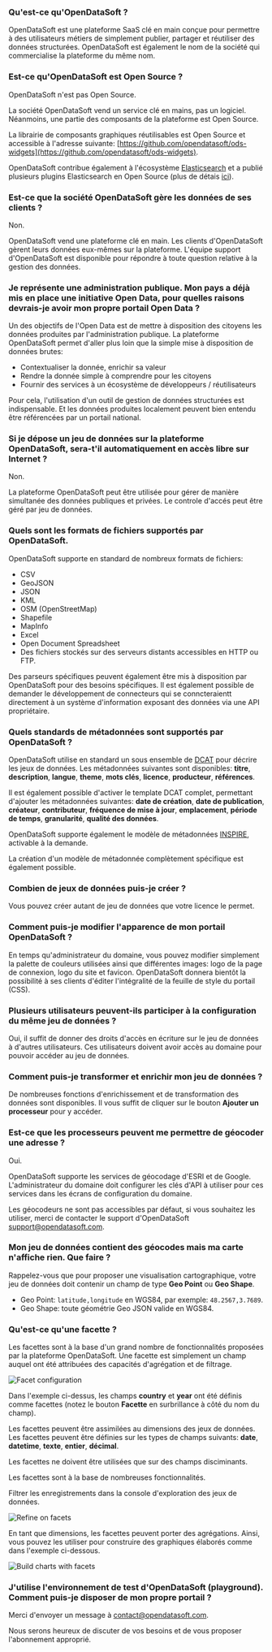 ### Qu'est-ce qu'OpenDataSoft ?
OpenDataSoft est une plateforme SaaS clé en main conçue pour permettre à des utilisateurs métiers de simplement publier, partager et réutiliser des données structurées. OpenDataSoft est également le nom de la société qui commercialise la plateforme du même nom.

### Est-ce qu'OpenDataSoft est Open Source ?
OpenDataSoft n'est pas Open Source.

La société OpenDataSoft vend un service clé en mains, pas un logiciel. Néanmoins, une partie des composants de la plateforme est Open Source.

La librairie de composants graphiques réutilisables est Open Source et accessible à l'adresse suivante: [https://github.com/opendatasoft/ods-widgets](https://github.com/opendatasoft/ods-widgets).

OpenDataSoft contribue également à l'écosystème [Elasticsearch](http://www.elasticsearch.org/) et a publié plusieurs plugins Elasticsearch en Open Source (plus de détais [ici](https://github.com/opendatasoft)).

### Est-ce que la société OpenDataSoft gère les données de ses clients ?
Non. 

OpenDataSoft vend une plateforme clé en main. Les clients d'OpenDataSoft gèrent leurs données eux-mêmes sur la plateforme. L'équipe support d'OpenDataSoft est disponible pour répondre à toute question relative à la gestion des données.

### Je représente une administration publique. Mon pays a déjà mis en place une initiative Open Data, pour quelles raisons devrais-je avoir mon propre portail Open Data ?
Un des objectifs de l'Open Data est de mettre à disposition des citoyens les données produites par l'administration publique. La plateforme OpenDataSoft permet d'aller plus loin que la simple mise à disposition de données brutes:

* Contextualiser la donnée, enrichir sa valeur
* Rendre la donnée simple à comprendre pour les citoyens
* Fournir des services à un écosystème de développeurs / réutilisateurs

Pour cela, l'utilisation d'un outil de gestion de données structurées est indispensable. Et les données produites localement peuvent bien entendu être référencées par un portail national.

### Si je dépose un jeu de données sur la plateforme OpenDataSoft, sera-t'il automatiquement en accès libre sur Internet ?
Non.

La plateforme OpenDataSoft peut être utilisée pour gérer de manière simultanée des données publiques et privées. Le controle d'accés peut être géré par jeu de données.

### Quels sont les formats de fichiers supportés par OpenDataSoft.

OpenDataSoft supporte en standard de nombreux formats de fichiers:

* CSV
* GeoJSON
* JSON
* KML
* OSM (OpenStreetMap)
* Shapefile
* MapInfo
* Excel
* Open Document Spreadsheet
* Des fichiers stockés sur des serveurs distants accessibles en HTTP ou FTP.

Des parseurs spécifiques peuvent également être mis à disposition par OpenDataSoft pour des besoins spécifiques. Il est également possible de demander le développement de connecteurs qui se conncteraientt directement à un système d'information exposant des données via une API propriétaire.

### Quels standards de métadonnées sont supportés par OpenDataSoft ?
OpenDataSoft utilise en standard un sous ensemble de [DCAT](http://www.w3.org/TR/vocab-dcat/) pour décrire les jeux de données. Les métadonnées suivantes sont disponibles: **titre**, **description**, **langue**, **theme**, **mots clés**, **licence**, **producteur**, **références**.

Il est également possible d'activer le template DCAT complet, permettant d'ajouter les métadonnées suivantes: **date de création**, **date de publication**, **créateur**, **contributeur**, **fréquence de mise à jour**, **emplacement**, **période de temps**, **granularité**, **qualité des données**.

OpenDataSoft supporte également le modèle de métadonnées [INSPIRE](http://inspire.ec.europa.eu/index.cfm/pageid/101), activable à la demande.

La création d'un modèle de métadonnée complètement spécifique est également possible.

### Combien de jeux de données puis-je créer ?
Vous pouvez créer autant de jeu de données que votre licence le permet.

### Comment puis-je modifier l'apparence de mon portail OpenDataSoft ?
En temps qu'administrateur du domaine, vous pouvez modifier simplement la palette de couleurs utilisées ainsi que différentes images: logo de la page de connexion, logo du site et favicon. OpenDataSoft donnera bientôt la possibilité à ses clients d'éditer l'intégralité de la feuille de style du portail (CSS).

### Plusieurs utilisateurs peuvent-ils participer à la configuration du même jeu de données ?
Oui, il suffit de donner des droits d'accès en écriture sur le jeu de données à d'autres utilisateurs. Ces utilisateurs doivent avoir accès au domaine pour pouvoir accéder au jeu de données.

### Comment puis-je transformer et enrichir mon jeu de données ?
De nombreuses fonctions d'enrichissement et de transformation des données sont disponibles. Il vous suffit de cliquer sur le bouton **Ajouter un processeur** pour y accéder.

### Est-ce que les processeurs peuvent me permettre de géocoder une adresse ?
Oui.

OpenDataSoft supporte les services de géocodage d'ESRI et de Google. L'administrateur du domaine doit configurer les clés d'API à utiliser pour ces services dans les écrans de configuration du domaine.

Les géocodeurs ne sont pas accessibles par défaut, si vous souhaitez les utiliser, merci de contacter le support d'OpenDataSoft <support@opendatasoft.com>.

### Mon jeu de données contient des géocodes mais ma carte n'affiche rien. Que faire ?
Rappelez-vous que pour proposer une visualisation cartographique, votre jeu de données doit contenir un champ de type **Geo Point** ou **Geo Shape**. 

* Geo Point: `latitude,longitude` en WGS84, par exemple: `48.2567,3.7689`.
* Geo Shape: toute géométrie Geo JSON valide en WGS84.

### Qu'est-ce qu'une facette ?

Les facettes sont à la base d'un grand nombre de fonctionnalités proposées par la plateforme OpenDataSoft. Une facette est simplement un champ auquel ont été attribuées des capacités d'agrégation et de filtrage.

![Facet configuration](facet-configuration-en.jpg)

Dans l'exemple ci-dessus, les champs **country** et **year** ont été définis comme facettes (notez le bouton **Facette** en surbrillance à côté du nom du champ).

Les facettes peuvent être assimilées au dimensions des jeux de données. Les facettes peuvent être définies sur les types de champs suivants: **date**, **datetime**, **texte**, **entier**, **décimal**.

Les facettes ne doivent être utilisées que sur des champs disciminants.

Les facettes sont à la base de nombreuses fonctionnalités.

Filtrer les enregistrements dans la console d'exploration des jeux de données.

![Refine on facets](facet-explore-en.jpg)

En tant que dimensions, les facettes peuvent porter des agrégations. Ainsi, vous pouvez les utiliser pour construire des graphiques élaborés comme dans l'exemple ci-dessous.

![Build charts with facets](facet-chart-en.jpg)


### J'utilise l'environnement de test d'OpenDataSoft (playground). Comment puis-je disposer de mon propre portail ?
Merci d'envoyer un message à <contact@opendatasoft.com>. 

Nous serons heureux de discuter de vos besoins et de vous proposer l'abonnement approprié.
